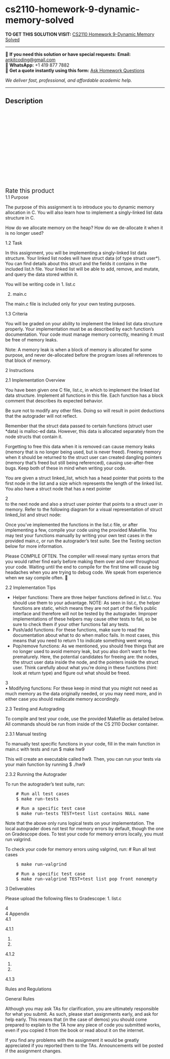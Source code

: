# cs2110-homework-9-dynamic-memory-solved
**TO GET THIS SOLUTION VISIT:** [CS2110 Homework 9-Dynamic Memory Solved](https://www.ankitcodinghub.com/product/cs2110-homework-9-dynamic-memory-solved/)


---

📩 **If you need this solution or have special requests:** **Email:** ankitcoding@gmail.com  
📱 **WhatsApp:** +1 419 877 7882  
📄 **Get a quote instantly using this form:** [Ask Homework Questions](https://www.ankitcodinghub.com/services/ask-homework-questions/)

*We deliver fast, professional, and affordable academic help.*

---

<h2>Description</h2>



<div class="kk-star-ratings kksr-auto kksr-align-center kksr-valign-top" data-payload="{&quot;align&quot;:&quot;center&quot;,&quot;id&quot;:&quot;92783&quot;,&quot;slug&quot;:&quot;default&quot;,&quot;valign&quot;:&quot;top&quot;,&quot;ignore&quot;:&quot;&quot;,&quot;reference&quot;:&quot;auto&quot;,&quot;class&quot;:&quot;&quot;,&quot;count&quot;:&quot;0&quot;,&quot;legendonly&quot;:&quot;&quot;,&quot;readonly&quot;:&quot;&quot;,&quot;score&quot;:&quot;0&quot;,&quot;starsonly&quot;:&quot;&quot;,&quot;best&quot;:&quot;5&quot;,&quot;gap&quot;:&quot;4&quot;,&quot;greet&quot;:&quot;Rate this product&quot;,&quot;legend&quot;:&quot;0\/5 - (0 votes)&quot;,&quot;size&quot;:&quot;24&quot;,&quot;title&quot;:&quot;CS2110 Homework 9-Dynamic Memory Solved&quot;,&quot;width&quot;:&quot;0&quot;,&quot;_legend&quot;:&quot;{score}\/{best} - ({count} {votes})&quot;,&quot;font_factor&quot;:&quot;1.25&quot;}">

<div class="kksr-stars">

<div class="kksr-stars-inactive">
            <div class="kksr-star" data-star="1" style="padding-right: 4px">


<div class="kksr-icon" style="width: 24px; height: 24px;"></div>
        </div>
            <div class="kksr-star" data-star="2" style="padding-right: 4px">


<div class="kksr-icon" style="width: 24px; height: 24px;"></div>
        </div>
            <div class="kksr-star" data-star="3" style="padding-right: 4px">


<div class="kksr-icon" style="width: 24px; height: 24px;"></div>
        </div>
            <div class="kksr-star" data-star="4" style="padding-right: 4px">


<div class="kksr-icon" style="width: 24px; height: 24px;"></div>
        </div>
            <div class="kksr-star" data-star="5" style="padding-right: 4px">


<div class="kksr-icon" style="width: 24px; height: 24px;"></div>
        </div>
    </div>

<div class="kksr-stars-active" style="width: 0px;">
            <div class="kksr-star" style="padding-right: 4px">


<div class="kksr-icon" style="width: 24px; height: 24px;"></div>
        </div>
            <div class="kksr-star" style="padding-right: 4px">


<div class="kksr-icon" style="width: 24px; height: 24px;"></div>
        </div>
            <div class="kksr-star" style="padding-right: 4px">


<div class="kksr-icon" style="width: 24px; height: 24px;"></div>
        </div>
            <div class="kksr-star" style="padding-right: 4px">


<div class="kksr-icon" style="width: 24px; height: 24px;"></div>
        </div>
            <div class="kksr-star" style="padding-right: 4px">


<div class="kksr-icon" style="width: 24px; height: 24px;"></div>
        </div>
    </div>
</div>


<div class="kksr-legend" style="font-size: 19.2px;">
            <span class="kksr-muted">Rate this product</span>
    </div>
    </div>
<div class="page" title="Page 1">
<div class="layoutArea">
<div class="column"></div>
</div>
</div>
<div class="page" title="Page 2">
<div class="layoutArea">
<div class="column">
1.1 Purpose

The purpose of this assignment is to introduce you to dynamic memory allocation in C. You will also learn how to implement a singly-linked list data structure in C.

How do we allocate memory on the heap? How do we de-allocate it when it is no longer used?

1.2 Task

In this assignment, you will be implementing a singly-linked list data structure. Your linked list nodes will have struct data (of type struct user*). You can find details about this struct and the fields it contains in the included list.h file. Your linked list will be able to add, remove, and mutate, and query the data stored within it.

You will be writing code in 1. list.c

2. main.c

The main.c file is included only for your own testing purposes.

1.3 Criteria

You will be graded on your ability to implement the linked list data structure properly. Your implementation must be as described by each function’s documentation. Your code must manage memory correctly, meaning it must be free of memory leaks.

Note: A memory leak is when a block of memory is allocated for some purpose, and never de-allocated before the program loses all references to that block of memory.

2 Instructions

2.1 Implementation Overview

You have been given one C file, list.c, in which to implement the linked list data structure. Implement all functions in this file. Each function has a block comment that describes its expected behavior.

Be sure not to modify any other files. Doing so will result in point deductions that the autograder will not reflect.

Remember that the struct data passed to certain functions (struct user *data) is malloc-ed data. However, this data is allocated separately from the node structs that contain it.

Forgetting to free this data when it is removed can cause memory leaks (memory that is no longer being used, but is never freed). Freeing memory when it should be returned to the struct user can created dangling pointers (memory that’s freed but still being referenced), causing use-after-free bugs. Keep both of these in mind when writing your code.

You are given a struct linked_list, which has a head pointer that points to the first node in the list and a size which represents the length of the linked list. You also have a struct node that has a next pointer

</div>
</div>
<div class="layoutArea">
<div class="column">
2

</div>
</div>
</div>
<div class="page" title="Page 3">
<div class="layoutArea">
<div class="column">
to the next node and also a struct user pointer that points to a struct user in memory. Refer to the following diagram for a visual representation of struct linked_list and struct node:

Once you’ve implemented the functions in the list.c file, or after implementing a few, compile your code using the provided Makefile. You may test your functions manually by writing your own test cases in the provided main.c, or run the autograder’s test suite. See the Testing section below for more information.

Please COMPILE OFTEN. The compiler will reveal many syntax errors that you would rather find early before making them over and over throughout your code. Waiting until the end to compile for the first time will cause big headaches when you are trying to debug code. We speak from experience when we say compile often. 🙂

2.2 Implementation Tips

<ul>
<li>Helper functions: There are three helper functions defined in list.c. You should use them to your advantage. NOTE: As seen in list.c, the helper functions are static, which means they are not part of the file’s public interface and therefore will not be tested by the autograder. Improper implementations of these helpers may cause other tests to fail, so be sure to check them if your other functions fail any tests.</li>
<li>Push/add functions: For these functions, make sure to read the documentation about what to do when malloc fails. In most cases, this means that you need to return 1 to indicate something went wrong.</li>
<li>Pop/remove functions: As we mentioned, you should free things that are no longer used to avoid memory leak, but you also don’t want to free prematurely. Here, the potential candidates for freeing are: the nodes, the struct user data inside the node, and the pointers inside the struct user. Think carefully about what you’re doing in these functions (hint: look at return type) and figure out what should be freed.</li>
</ul>
</div>
</div>
<div class="layoutArea">
<div class="column">
3

</div>
</div>
</div>
<div class="page" title="Page 4">
<div class="layoutArea">
<div class="column">
• Modifying functions: For these keep in mind that you might not need as much memory as the data originally needed, or you may need more, and in either case you should reallocate memory accordingly.

2.3 Testing and Autograding

To compile and test your code, use the provided Makefile as detailed below. All commands should be run from inside of the CS 2110 Docker container.

2.3.1 Manual testing

To manually test specific functions in your code, fill in the main function in main.c with tests and run $ make hw9

This will create an executable called hw9. Then, you can run your tests via your main function by running $ ./hw9

2.3.2 Running the Autograder

To run the autograder’s test suite, run:

<pre>    # Run all test cases
    $ make run-tests
</pre>
<pre>    # Run a specific test case
    $ make run-tests TEST=test_list_contains_NULL_name
</pre>
Note that the above only runs logical tests on your implementation. The local autograder does not test for memory errors by default, though the one on Gradescope does. To test your code for memory errors locally, you must run valgrind.

To check your code for memory errors using valgrind, run: # Run all test cases

<pre>    $ make run-valgrind
</pre>
<pre>    # Run a specific test case
    $ make run-valgrind TEST=test_list_pop_front_nonempty
</pre>
3 Deliverables

Please upload the following files to Gradescope: 1. list.c

</div>
</div>
<div class="layoutArea">
<div class="column">
4

</div>
</div>
</div>
<div class="page" title="Page 5">
<div class="layoutArea">
<div class="column">
4 Appendix

</div>
</div>
<div class="layoutArea">
<div class="column">
4.1

4.1.1

1.

2.

4.1.2

1.

2.

4.1.3

</div>
<div class="column">
Rules and Regulations

General Rules

Although you may ask TAs for clarification, you are ultimately responsible for what you submit. As such, please start assignments early, and ask for help early. This means that (in the case of demos) you should come prepared to explain to the TA how any piece of code you submitted works, even if you copied it from the book or read about it on the internet.

If you find any problems with the assignment it would be greatly appreciated if you reported them to the TAs. Announcements will be posted if the assignment changes.

</div>
</div>
</div>
<div class="page" title="Page 6">
<div class="layoutArea">
<div class="column">
&nbsp;

</div>
</div>
</div>
